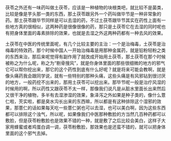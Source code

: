茯苓之外还有一味药叫做土茯苓，应该是一种植物的块根类吧，就比较不是菌类，比较是像是芋头那一类的东西，那土茯苓跟另外一个药叫做毕节是一种非常象的药。那土茯苓跟毕节同样是可以去湿的药，不过土茯苓跟毕节其实在药性上面有一些地方真的很相似，这两种药是很像很像的药，那只是土茯苓它在去湿的同时呢也有把身体里面的毒素排除的效果，也就是去湿之外这两种药都有一种去风的效果。

土茯苓在中医的传统里面呢，有几个比较主要的主治：一个是治梅毒，土茯苓是治梅毒的特效药，那个时候中国人一开始治梅毒是用那种金属药，就是铅粉轻粉之类的东西来治，那后来呢觉得有副作用了就改成开始用土茯苓，那土茯苓在那个时候被称之为什么呢，称之为“剔骨搜风”，就是你身体里面的那些很细微的地方的邪气它可以帮你挖出来，那它的这个药性到底有什么好呢？就是将来可能会教啊，就是像头痛药我会跟同学说，就有一些特别的那种头痛，这些头痛是有风邪钻到很讨厌的地方，一般药挖不出来的，那用土茯苓可以挖出来。那毕节呢一般是治疗风湿的时候用的啊，所以药性又跟茯苓不太一样，那像我们说凡是从脏水里面长出来然后又很干净的植物，多半有去湿渗湿的效果，象泽泻之外如果是种子类的，像什么薏仁啦，芡实啦，都是臭水沟长出来的东西嘛，所以都是有这种排除这个湿邪的效果，那薏仁的话如果每天吃一些薏仁粥也可以去湿，也可以美白啊，因为这些东西都可以排除这个浊气，所以呢，如果像我们中医那种敷脸的方当然几百种药都可以敷脸，但是茯苓粉敷脸也是效果不错的一种，就是敷了之后比较会美白，这样子大家用蜂蜜或者鸡蛋白调一调，茯苓粉敷脸，那效果也是还蛮不错的，就可以把身体里面的这个邪气去掉。
